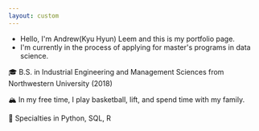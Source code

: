 ```yaml
---
layout: custom
---
```


- Hello, I'm Andrew(Kyu Hyun) Leem and this is my portfolio page.
- I'm currently in the process of applying for master's programs in data science.



🎓 B.S. in Industrial Engineering and Management Sciences from Northwestern University (2018) 

🏔 In my free time, I play basketball, lift, and spend time with my family.

💪 Specialties in Python, SQL, R


